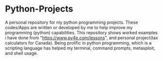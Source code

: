# Python-Projects
A personal repository for my python programming projects.
These codes/Apps are written or developed by me to help improve my programming (python) capabilities.
This repository shows worked examples i have done from "https://www.py4e.com/lessons", and personal project(tax calculators for Canada). Being prolific in python programming, which is a scripting language has helped my terminal, command prompts, metasploit, and shell usage.
